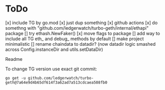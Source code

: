 # ToDo
[x] include TG by go.mod
[x] just dup something
[x] github actions
[x] do somethng with "github.com/ledgerwatch/turbo-geth/internal/ethapi" package
[] try ethash.NewFaker()
[x] move flags to package
[] add way to include all TG eth_ and debug_ methods by default
[] make project minimalistic
[] rename chaindata to datadir? (now datadir logic smashed across Config.instanceDir and utils.setDataDir)

Readme

To change TG version use exact git commit:
```
go get -u github.com/ledgerwatch/turbo-geth@7a64e9d4b65df614f3a62ad7a513cdcaea508fb0
```